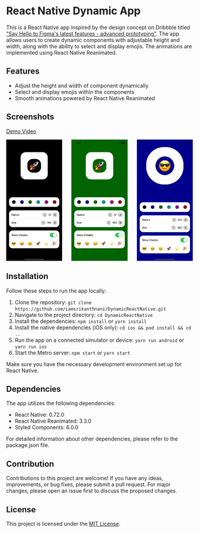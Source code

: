 # React Native Dynamic App

This is a React Native app inspired by the design concept on Dribbble titled ["Say Hello to Figma's latest features - advanced prototyping"](https://dribbble.com/shots/21813851-Say-Hello-to-Figma-s-latest-features-advanced-prototyping). The app allows users to create dynamic components with adjustable height and width, along with the ability to select and display emojis. The animations are implemented using React Native Reanimated.

## Features

- Adjust the height and width of component dynamically
- Select and display emojis within the components
- Smooth animations powered by React Native Reanimated

## Screenshots

[Demo Video](./images/SimulatorScreenRecording.mp4)

<div style="display: flex; justify-content: space-between;">
  <img src="./images/SimulatorScreenshot-1.png" alt="Screenshot 1" width="30%">
  <img src="./images/SimulatorScreenshot-2.png" alt="Screenshot 2" width="30%">
  <img src="./images/SimulatorScreenshot-3.png" alt="Screenshot 3" width="30%">
</div>

## Installation

Follow these steps to run the app locally:

1. Clone the repository: `git clone https://github.com/iamsrikanthnani/DynamicReactNative.git`
2. Navigate to the project directory: `cd DynamicReactNative`
3. Install the dependencies: `npm install` or `yarn install`
4. Install the native dependencies (iOS only): `cd ios && pod install && cd ..`
5. Run the app on a connected simulator or device: `yarn run android` or `yarn run ios`
6. Start the Metro server: `npm start` or `yarn start`

Make sure you have the necessary development environment set up for React Native.

## Dependencies

The app utilizes the following dependencies:

- React Native: 0.72.0
- React Native Reanimated: 3.3.0
- Styled Components: 6.0.0

For detailed information about other dependencies, please refer to the package.json file.

## Contribution

Contributions to this project are welcome! If you have any ideas, improvements, or bug fixes, please submit a pull request. For major changes, please open an issue first to discuss the proposed changes.

## License

This project is licensed under the [MIT License](LICENSE).
